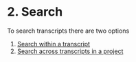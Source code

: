 # 2. Search

To search transcripts there are two options 

1. [Search within a transcript ](search.md)
2. [Search across transcripts in a project ](search-across-transcripts-in-a-project.md)


